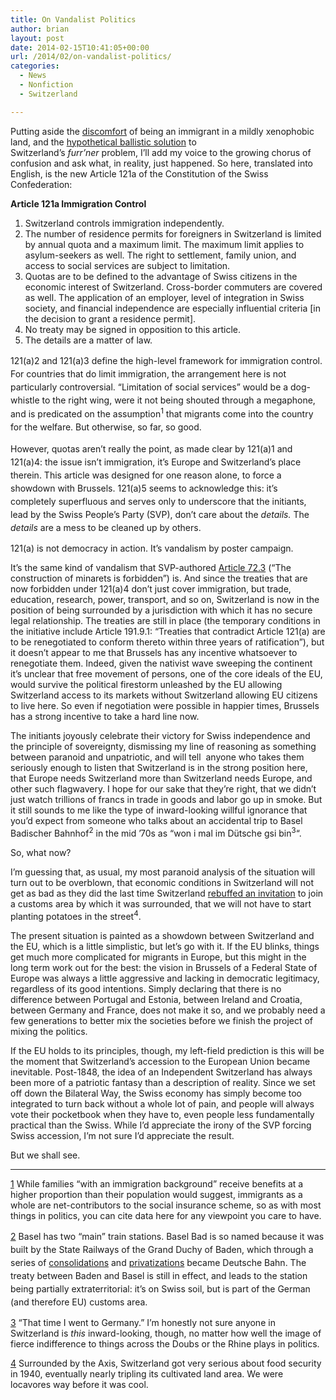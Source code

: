 ```yaml
---
title: On Vandalist Politics
author: brian
layout: post
date: 2014-02-15T10:41:05+00:00
url: /2014/02/on-vandalist-politics/
categories:
  - News
  - Nonfiction
  - Switzerland

---
```

Putting aside the [discomfort][1] of being an immigrant in a mildly xenophobic land, and the [hypothetical ballistic solution][2] to Switzerland&#8217;s _furr&#8217;ner_ problem, I&#8217;ll add my voice to the growing chorus of confusion and ask what, in reality, just happened. So here, translated into English, is the new Article 121a of the Constitution of the Swiss Confederation:

**Article 121a Immigration Control**

  1. Switzerland controls immigration independently.
  2. The number of residence permits for foreigners in Switzerland is limited by annual quota and a maximum limit. The maximum limit applies to asylum-seekers as well. The right to settlement, family union, and access to social services are subject to limitation.
  3. Quotas are to be defined to the advantage of Swiss citizens in the economic interest of Switzerland. Cross-border commuters are covered as well. The application of an employer, level of integration in Swiss society, and financial independence are especially influential criteria [in the decision to grant a residence permit].
  4. No treaty may be signed in opposition to this article.
  5. The details are a matter of law.<!--more-->

<span style="line-height: 1.5;">121(a)2 and 121(a)3 define the high-level framework for immigration control. For countries that do limit immigration, the arrangement here is not particularly controversial. &#8220;Limitation of social services&#8221; would be a dog-whistle to the right wing, were it not being shouted through a megaphone, and is predicated on the assumption<sup>1</sup> that migrants come into the country for the welfare. But otherwise, so far, so good.</span>

<span style="line-height: 1.5;">However, quotas aren&#8217;t really the point, as made clear by 121(a)1 and 121(a)4: the issue isn&#8217;t immigration, it&#8217;s Europe and Switzerland&#8217;s place therein. This article was designed for one reason alone, to force a showdown with Brussels. 121(a)5 seems to acknowledge this: it&#8217;s completely superfluous and serves only to underscore that the initiants, lead by the Swiss People&#8217;s Party (SVP), don&#8217;t care about the <em>details. </em>The <em>details</em> are a mess to be cleaned up by others.<br /> </span>

121(a) is not democracy in action. It&#8217;s vandalism by poster campaign.

It&#8217;s the same kind of vandalism that SVP-authored [Article 72.3][3] (&#8220;The construction of minarets is forbidden&#8221;) is. And since the treaties that are now forbidden under 121(a)4 don&#8217;t just cover immigration, but trade, education, research, power, transport, and so on, Switzerland is now in the position of being surrounded by a jurisdiction with which it has no secure legal relationship. The treaties are still in place (the temporary conditions in the initiative include Article 191.9.1: &#8220;Treaties that contradict Article 121(a) are to be renegotiated to conform thereto within three years of ratification&#8221;), but it doesn&#8217;t appear to me that Brussels has any incentive whatsoever to renegotiate them. Indeed, given the nativist wave sweeping the continent it&#8217;s unclear that free movement of persons, one of the core ideals of the EU, would survive the political firestorm unleashed by the EU allowing Switzerland access to its markets without Switzerland allowing EU citizens to live here. So even if negotiation were possible in happier times, Brussels has a strong incentive to take a hard line now.

The initiants joyously celebrate their victory for Swiss independence and the principle of sovereignty, dismissing my line of reasoning as something between paranoid and unpatriotic, and will tell  anyone who takes them seriously enough to listen that Switzerland is in the strong position here, that Europe needs Switzerland more than Switzerland needs Europe, and other such flagwavery. I hope for our sake that they&#8217;re right, that we didn&#8217;t just watch trillions of francs in trade in goods and labor go up in smoke. But it still sounds to me like the type of inward-looking willful ignorance that you&#8217;d expect from someone who talks about an accidental trip to Basel Badischer Bahnhof<sup>2</sup> in the mid &#8217;70s as &#8220;won i mal im Dütsche gsi bin<sup>3</sup>&#8220;.

So, what now?

I&#8217;m guessing that, as usual, my most paranoid analysis of the situation will turn out to be overblown, that economic conditions in Switzerland will not get as bad as they did the last time Switzerland [rebuffed an invitation][4] to join a customs area by which it was surrounded, that we will not have to start planting potatoes in the street<sup>4</sup>.

The present situation is painted as a showdown between Switzerland and the EU, which is a little simplistic, but let&#8217;s go with it. If the EU blinks, things get much more complicated for migrants in Europe, but this might in the long term work out for the best: the vision in Brussels of a Federal State of Europe was always a little aggressive and lacking in democratic legitimacy, regardless of its good intentions. Simply declaring that there is no difference between Portugal and Estonia, between Ireland and Croatia, between Germany and France, does not make it so, and we probably need a few generations to better mix the societies before we finish the project of mixing the politics.

If the EU holds to its principles, though, my left-field prediction is this will be the moment that Switzerland&#8217;s accession to the European Union became inevitable. Post-1848, the idea of an Independent Switzerland has always been more of a patriotic fantasy than a description of reality. Since we set off down the Bilateral Way, the Swiss economy has simply become too integrated to turn back without a whole lot of pain, and people will always vote their pocketbook when they have to, even people less fundamentally practical than the Swiss. While I&#8217;d appreciate the irony of the SVP forcing Swiss accession, I&#8217;m not sure I&#8217;d appreciate the result.

But we shall see.

* * *

[1] While families &#8220;with an immigration background&#8221; receive benefits at a higher proportion than their population would suggest, immigrants as a whole are net-contributors to the social insurance scheme, so as with most things in politics, you can cite data here for any viewpoint you care to have.

<span style="line-height: 1.5;">[2] Basel has two &#8220;main&#8221; train stations. Basel Bad is so named because it was built by the State Railways of the Grand Duchy of Baden, which through a series of </span><a style="line-height: 1.5;" href="http://en.wikipedia.org/wiki/Unification_of_Germany">consolidations</a> <span style="line-height: 1.5;">and </span><a style="line-height: 1.5;" href="http://en.wikipedia.org/wiki/Deutsche_Bahn">privatizations</a> <span style="line-height: 1.5;">became Deutsche Bahn. The treaty between Baden and Basel is still in effect, and leads to the station being partially extraterritorial: it&#8217;s on Swiss soil, but is part of the German (and therefore EU) customs area.</span>

[3] &#8220;That time I went to Germany.&#8221; I&#8217;m honestly not sure anyone in Switzerland is _this_ inward-looking, though, no matter how well the image of fierce indifference to things across the Doubs or the Rhine plays in politics.

[4] Surrounded by the Axis, Switzerland got very serious about food security in 1940, eventually nearly tripling its cultivated land area. We were locavores way before it was cool.

 [1]: /2014/02/come-for-the-chocolate-stay-for-the-xenophobia/
 [2]: /2014/02/insel-schweiz/
 [3]: http://en.wikipedia.org/wiki/Federal_popular_initiative_%22against_the_construction_of_minarets%22
 [4]: http://en.wikipedia.org/wiki/Switzerland_during_the_World_Wars#World_War_II